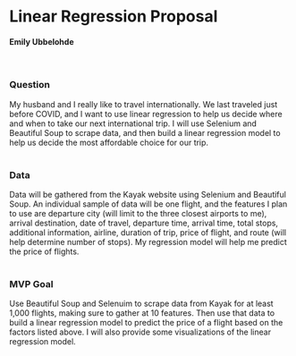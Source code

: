 # Linear Regression Proposal
#### Emily Ubbelohde
<br>

### Question 

My husband and I really like to travel internationally. We last traveled just before COVID, and I want to use linear regression to help us decide where and when to take our next international trip. I will use Selenium and Beautiful Soup to scrape data, and then build a linear regression model to help us decide the most affordable choice for our trip. <br><br>


### Data

Data will be gathered from the Kayak website using Selenium and Beautiful Soup. An individual sample of data will be one flight, and the features I plan to use are departure city (will limit to the three closest airports to me), arrival destination, date of travel, departure time, arrival time, total stops, additional information, airline, duration of trip, price of flight, and route (will help determine number of stops). My regression model will help me predict the price of flights. <br><br>

### MVP Goal

Use Beautiful Soup and Selenuim to scrape data from Kayak for at least 1,000 flights, making sure to gather at 10 features. Then use that data to build a linear regression model to predict the price of a flight based on the factors listed above. I will also provide some visualizations of the linear regression model. <br><br> 


